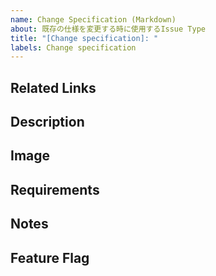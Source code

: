 ```yaml
---
name: Change Specification (Markdown)
about: 既存の仕様を変更する時に使用するIssue Type
title: "[Change specification]: "
labels: Change specification
---
```


## Related Links
<!-- 関連する Issue や、 Slack のリンクを記載する -->

## Description
<!-- 変更理由の概要を記載する。記載方法はUser Storyと同じで、誰が、何を、なぜしたいかを必ず明記する。 -->

## Image
<!-- DesignやCaptureを張る場合、こちらに記載する。 -->

## Requirements
<!-- 新しい要件を記述する。FormatはUser Storyと同じGherkin Syntaxで書く。 -->

## Notes
<!-- 補足事項を記載する -->

## Feature Flag
<!-- Feature Flagを使う場合はフラグの名称を記載する -->
